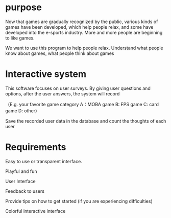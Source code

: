 # purpose
Now that games are gradually recognized by the public, various kinds of games have been developed, which help people relax, and some have developed into the e-sports industry. More and more people are beginning to like games. 

We want to use this program to help people relax. Understand what people know about games, what people think about games

# Interactive system
This software focuses on user surveys. By giving user questions and options, after the user answers, the system will record

（E.g. your favorite game category  A：MOBA game B: FPS game C: card game D: other）

Save the recorded user data in the database and count the thoughts of each user


# Requirements

Easy to use or transparent interface.

Playful and fun

User Interface

Feedback to users

Provide tips on how to get started (if you are experiencing difficulties)

Colorful interactive interface
